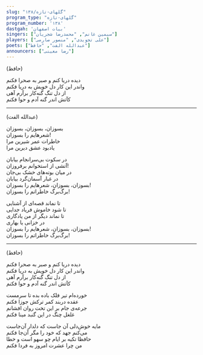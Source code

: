 ```yaml
---
slug: "گلهای-تازه/۱۳۸"
program_type: "گلهای-تازه"
program_number: '۱۳۸'
dastgah: 'بیات اصفهان'
singers: ["سیمین غانم", "محمدرضا شجریان"]
players: ["علی تجویدی", "منصور صارمی"]
poets: ["عبدالله الفت", "حافظ"]
announcers: ["رضا معینی"]
---
```


(حافظ)  

دیده دریا کنم و صبر به صحرا فکنم  
واندر این کار دل خویش به دریا فکنم  
از دل تنگ گنه‌کار برآرم آهی  
کآتش اندر گنه آدم و حوا فکنم  

---

(عبدالله الفت)  

بسوزان، بسوزان، بسوزان  
شعرهایم را بسوزان!  
خاطرات عمر شیرین مرا  
یادبود عشق دیرین مرا  

در سکوت بی‌سرانجام بیابان  
آتشی از استخوانم بر‌فروزان!  
در میان بوته‌های خشک بی‌جان  
در غبار آسمان‌گرد بیابان  
بسوزان، بسوزان، شعرهایم را بسوزان!  
برگ‌برگ خاطراتم را بسوزان!  

تا نماند قصه‌ای از آشنایی  
تا شود خاموش فریاد جدایی  
تا نماند دیگر از من یادگاری  
در خزانی یا بهاری  
بسوزان، بسوزان، شعرهایم را بسوزان!  
برگ‌برگ خاطراتم را بسوزان!  

---

(حافظ)  

دیده دریا کنم و صبر به صحرا فکنم  
واندر این کار دل خویش به دریا فکنم  
از دل تنگ گنه‌کار برآرم آهی  
کآتش اندر گنه آدم و حوا فکنم  

خورده‌ام تیر فلک باده بده تا سرمست  
عقده دربند کمر ترکش جوزا فکنم  
جرعه‌ی جام بر این تخت روان افشانم  
غلغل چنگ در این گنبد مینا فکنم  

مایه خوش‌دلی آن جاست که دلدار آن‌جاست  
می‌کنم جهد که خود را مگر آن‌جا فکنم  
حافظا تکیه بر ایام چو سهو است و خطا  
من چرا عشرت امروز به فردا فکنم  
